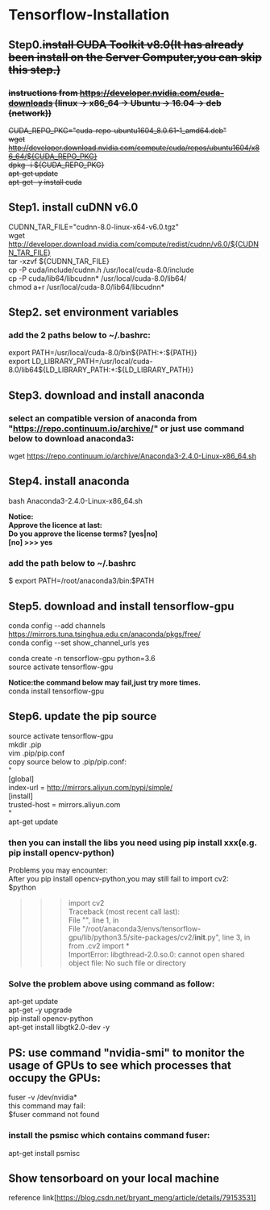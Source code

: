 # Tensorflow-Installation

## Step0.~~install CUDA Toolkit v8.0(It has already been install on the Server Computer,you can skip this step.)~~       
### ~~instructions from https://developer.nvidia.com/cuda-downloads (linux -> x86_64 -> Ubuntu -> 16.04 -> deb (network))~~         
~~CUDA_REPO_PKG="cuda-repo-ubuntu1604_8.0.61-1_amd64.deb"~~        
~~wget http://developer.download.nvidia.com/compute/cuda/repos/ubuntu1604/x86_64/${CUDA_REPO_PKG}~~         
~~dpkg -i ${CUDA_REPO_PKG}~~         
~~apt-get update~~        
~~apt-get -y install cuda~~           

## Step1. install cuDNN v6.0  
CUDNN_TAR_FILE="cudnn-8.0-linux-x64-v6.0.tgz"   
wget http://developer.download.nvidia.com/compute/redist/cudnn/v6.0/${CUDNN_TAR_FILE}   
tar -xzvf ${CUDNN_TAR_FILE}   
cp -P cuda/include/cudnn.h /usr/local/cuda-8.0/include    
cp -P cuda/lib64/libcudnn* /usr/local/cuda-8.0/lib64/   
chmod a+r /usr/local/cuda-8.0/lib64/libcudnn*   

## Step2. set environment variables   
### add the 2 paths below to ~/.bashrc:   
export PATH=/usr/local/cuda-8.0/bin${PATH:+:${PATH}}    
export LD_LIBRARY_PATH=/usr/local/cuda-8.0/lib64\${LD_LIBRARY_PATH:+:${LD_LIBRARY_PATH}}    

## Step3. download and install anaconda   
### select an compatible version of anaconda from "https://repo.continuum.io/archive/" or just use command below to download anaconda3:     
wget https://repo.continuum.io/archive/Anaconda3-2.4.0-Linux-x86_64.sh    

## Step4. install anaconda    
bash Anaconda3-2.4.0-Linux-x86_64.sh    

**Notice:   
Approve the licence at last:     
Do you approve the license terms? [yes|no]    
[no] >>> yes**       

### add the path below to ~/.bashrc   
$ export PATH=/root/anaconda3/bin:$PATH   



## Step5. download and install tensorflow-gpu   
conda config --add channels https://mirrors.tuna.tsinghua.edu.cn/anaconda/pkgs/free/    
conda config --set show_channel_urls yes    
  
conda create -n tensorflow-gpu python=3.6   
source activate tensorflow-gpu    
  

**Notice:the command below may fail,just try more times.**        
conda install tensorflow-gpu    

## Step6. update the pip source   
source activate tensorflow-gpu    
mkdir .pip    
vim .pip/pip.conf   
copy source below to .pip/pip.conf:   
"  
[global]    
index-url = http://mirrors.aliyun.com/pypi/simple/    
[install]   
trusted-host = mirrors.aliyun.com   
"  
apt-get update      
### then you can install the libs you need using pip install xxx(e.g. pip install opencv-python)    
Problems you may encounter:   
After you pip install opencv-python,you may still fail to import cv2:   
$python   
>>>import cv2    
Traceback (most recent call last):  
  File "<stdin>", line 1, in <module>   
  File "/root/anaconda3/envs/tensorflow-gpu/lib/python3.5/site-packages/cv2/__init__.py", line 3, in <module>   
    from .cv2 import *    
ImportError: libgthread-2.0.so.0: cannot open shared object file: No such file or directory   
  
### Solve the problem above using command as follow:    
apt-get update   
apt-get -y upgrade     
pip install opencv-python    
apt-get install libgtk2.0-dev -y   

## PS: use command "nvidia-smi" to monitor the usage of GPUs to see which processes that occupy the GPUs:  
fuser -v /dev/nvidia*  
this command may fail:   
$fuser command not found  
### install the psmisc which contains command fuser:  
apt-get install psmisc  

## Show tensorboard on your local machine
reference link[https://blog.csdn.net/bryant_meng/article/details/79153531]
